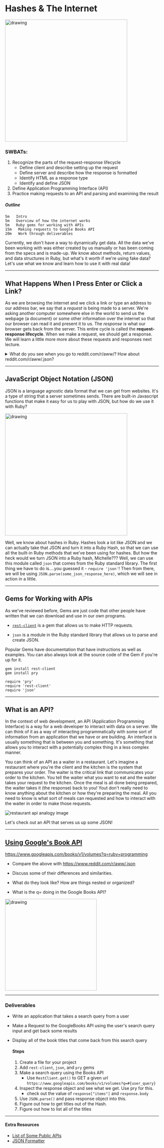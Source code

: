 # Hashes & The Internet

<img src="pics/bug.png" alt="drawing" width="400"/>


### SWBATs:    
1. Recognize the parts of the request-response lifecycle
    - Define client and describe setting up the request
    - Define server and describe how the response is formatted
    - Identify HTML as a response type
    - Identify and define JSON
2. Define Application Programming Interface (API)
3. Practice making requests to an API and parsing and examining the result


#####  Outline
    5m   Intro
    5m   Overview of how the internet works
    5m   Ruby gems for working with APIs
    15m   Making requests to Google Books API
    20m   Work through deliverables
      


Currently, we don't have a way to dynamically get data. All the data we've been working with was either created by us manually or has been coming from the specs and is made-up. We know about methods, return values, and data structures in Ruby, but what's it worth if we're using fake data? Let's use what we know and learn how to use it with real data!

___

## What Happens When I Press Enter or Click a Link?

As we are browsing the internet and we click a link or type an address to our address bar, we say that a *request* is being made to a server. We're asking another computer somewhere else in the world to send us the webpage (a document) or some other information over the internet so that our browser can read it and present it to us. The _response_ is what our browser gets back from the server. This entire cycle is called the **request-response lifecycle**. When we make a request, we should get a response. We will learn a little more more about these requests and responses next lecture.

<p>
<details>
<summary>What do you see when you go to reddit.com/r/aww/? How about reddit.com/r/aww/.json?</summary>
<pre>
reddit.com/r/aww - a subreddit with posts about cute animals!

reddit.com/r/aww/.json - Woah! What is this? It looks like a hash, doesn't it? It's actually JSON though! Try to describe the structure based on your knowledge of Ruby hashes.
</pre>
</details>
</p>

___

## JavaScript Object Notation (JSON)

JSON is a language agnostic data format that we can get from websites. It's a type of string that a server sometimes sends. There are built-in Javascript functions that make it easy for us to play with JSON, but how do we use it with Ruby?

<img src="pics/json-everywhere.jpg" alt="drawing" width="400"/>

Well, we know about hashes in Ruby. Hashes look a lot like JSON and we can actually take that JSON and turn it into a Ruby Hash, so that we can use all the built-in Ruby methods that we've been using for hashes. But how the heck would we turn JSON into a Ruby hash, Michelle??? Well, we can use this module called `json` that comes from the Ruby standard library. The first thing we have to do is....you guessed it - `require 'json'`! Then from there, we will be using `JSON.parse(some_json_response_here)`, which we will see in action in a little.

___

## Gems for Working with APIs

As we've reviewed before, Gems are just code that other people have written that we can download and use in our own programs.

- [`rest-client`](https://github.com/rest-client/rest-client) is a gem that allows us to make HTTP requests.

- `json` is a module in the Ruby standard library that allows us to parse and create JSON.

Popular Gems have documentation that have instructions as well as examples. You can also always look at the source code of the Gem if you're up for it.

```
gem install rest-client
gem install pry
```
```
require 'pry'
require 'rest-client'
require 'json'
```

___

## What is an API?

In the context of web development, an API (Application Programming Interface) is a way for a web developer to interact with data on a server. We can think of it as a way of interacting programmatically with some sort of information from an application that we have or are building. An interface is usually something that is between you and something. It's something that allows you to interact with a potentially complex thing in a less complex manner.

You can think of an API as a waiter in a restaurant. Let's imagine a restaurant where you're the client and the kitchen is the system that prepares your order. The waiter is the critical link that communicates your order to the kitchen. You tell the waiter what you want to eat and the waiter takes your request to the kitchen. Once the meal is all done being prepared, the waiter takes it (the response) back to you! Yout don't really need to know anything about the kitchen or how they're preparing the meal. All you need to know is what sort of meals can requested and how to interact with the waiter in order to make those requests. 

![restaurant api analogy image](pics/restaurant-analogy.png)

Let's check out an API that serves us up some JSON!

___

## [Using Google's Book API](https://developers.google.com/books/docs/v1/using)

https://www.googleapis.com/books/v1/volumes?q=ruby+programming

- Compare the above with https://www.reddit.com/r/aww/.json

- Discuss some of their differences and similarities.

- What do they look like? How are things nested or organized?

- What is the q= doing in the Google Books API?


<img src="pics/IMG_3188.jpg" alt="drawing" width="300"/>

___

### Deliverables
- Write an application that takes a search query from a user
- Make a Request to the GoogleBooks API using the user's search query input and get back some results
- Display all of the book titles that come back from this search query

    #### Steps
    1. Create a file for your project
    2. Add `rest-client`, `json`, and `pry` gems
    3. Make a search query using the Books API
        - Use `RestClient.get()` to GET a given url `https://www.googleapis.com/books/v1/volumes?q=#{user_query}`
    4. Inspect the response object and see what we get. Use pry for this.
        - check out the value of `response["items"]` and `response.body`
    5. Use `JSON.parse()` and pass response object into this.
    6. Figure out how to get titles out of the Hash.
    7. Figure out how to list all of the titles

___

#### Extra Resources
- [List of Some Public APIs](https://github.com/public-apis/public-apis)
- [JSON Formatter](https://chrome.google.com/webstore/detail/json-formatter/bcjindcccaagfpapjjmafapmmgkkhgoa)
